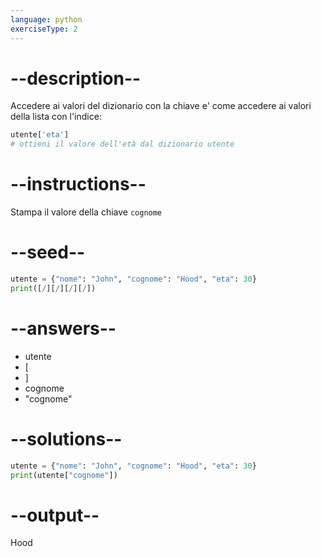 ```yaml
---
language: python
exerciseType: 2
---
```


# --description--

Accedere ai valori del dizionario con la chiave e' come accedere ai valori della lista con l'indice:
```python
utente['eta']
# ottieni il valore dell'età dal dizionario utente
```

# --instructions--

Stampa il valore della chiave `cognome`

# --seed--

```python
utente = {"nome": "John", "cognome": "Hood", "eta": 30}
print([/][/][/][/])
```

# --answers--

- utente
- [
- ]
- cognome
- "cognome"

# --solutions--

```python
utente = {"nome": "John", "cognome": "Hood", "eta": 30}
print(utente["cognome"])
```

# --output--

Hood
